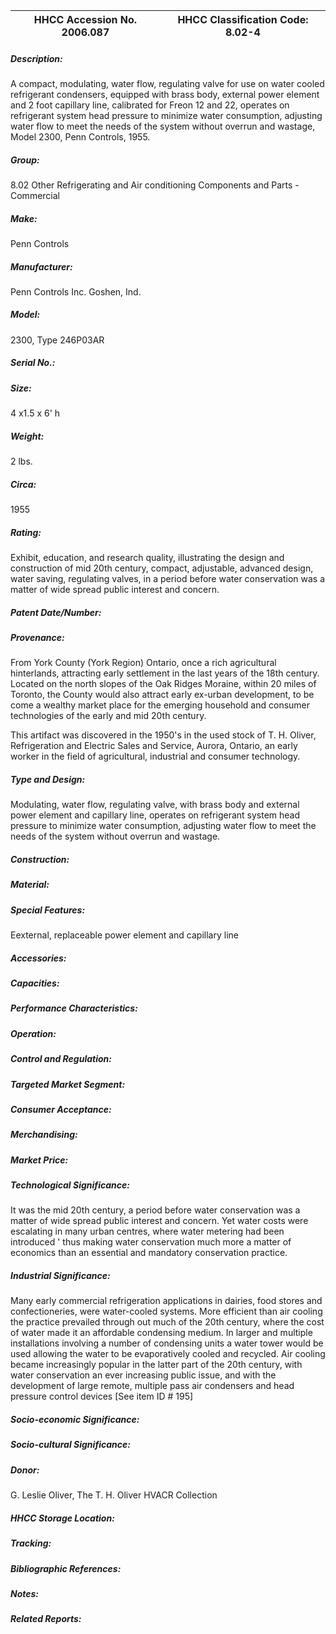 | **HHCC Accession No. 2006.087** |**HHCC Classification Code:  8.02-4**|
| ----------- | ----------- |
##### Description:
A compact, modulating, water flow, regulating valve for use on water cooled refrigerant condensers, equipped with brass body, external power element and 2 foot capillary line, calibrated for Freon 12 and 22, operates on refrigerant system head pressure to minimize water consumption, adjusting water flow to meet the needs of the system without overrun and wastage, Model 2300, Penn Controls, 1955.
##### Group:
8.02 Other Refrigerating and Air conditioning Components and Parts - Commercial

##### Make:
Penn Controls

##### Manufacturer:
Penn Controls Inc. Goshen, Ind.

##### Model:
2300, Type 246P03AR

##### Serial No.:


##### Size:
4 x1.5  x 6' h

##### Weight:
2 lbs.

##### Circa:
1955

##### Rating:
Exhibit, education, and research quality, illustrating the design and construction of mid 20th century, compact, adjustable, advanced design, water saving, regulating valves, in a period before water conservation was a matter of wide spread public interest and concern.

##### Patent Date/Number:


##### Provenance:
From York County (York Region) Ontario, once a rich agricultural hinterlands, attracting early settlement in the last years of the 18th century. Located on the north slopes of the Oak Ridges Moraine, within 20 miles of Toronto, the County would also attract early ex-urban development, to be come a wealthy market place for the emerging household and consumer technologies of the early and mid 20th century. 

This artifact was discovered in the 1950's in the used stock of T. H. Oliver, Refrigeration and Electric Sales and Service, Aurora, Ontario, an early worker in the field of agricultural, industrial and consumer technology.

##### Type and Design:
Modulating, water flow, regulating valve, with brass body and external power element and capillary line, operates on refrigerant system head pressure to minimize water consumption, adjusting water flow to meet the needs of the system without overrun and wastage.

##### Construction:


##### Material:


##### Special Features:
Eexternal, replaceable  power element and capillary line

##### Accessories:


##### Capacities:


##### Performance Characteristics:


##### Operation:


##### Control and Regulation:


##### Targeted Market Segment:


##### Consumer Acceptance:


##### Merchandising:


##### Market Price:


##### Technological Significance:
It was the mid 20th century, a period before water conservation was a matter of wide spread public interest and concern.  Yet water costs were escalating in many urban centres, where water metering had been introduced ' thus making water conservation much more a matter of economics than an essential and mandatory conservation practice.

##### Industrial Significance:
Many early commercial refrigeration applications in dairies, food stores and confectioneries, were water-cooled systems.  More efficient than air cooling the practice prevailed through out much of the 20th century, where the cost of water made it an affordable condensing medium. 
In larger and multiple installations involving a number of condensing units a water tower would be used allowing the water to be evaporatively cooled and recycled. 
Air cooling became increasingly popular in the latter part of the 20th century, with water conservation an ever increasing public issue, and with the development of large remote, multiple pass air condensers and head pressure control devices [See item ID # 195]

##### Socio-economic Significance:


##### Socio-cultural Significance:


##### Donor:
G. Leslie Oliver, The T. H. Oliver HVACR Collection

##### HHCC Storage Location:


##### Tracking:


##### Bibliographic References:


##### Notes:


##### Related Reports:

